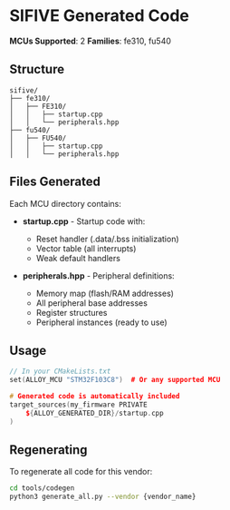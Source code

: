 # SIFIVE Generated Code

**MCUs Supported**: 2
**Families**: fe310, fu540

## Structure

```
sifive/
├── fe310/
│   ├── FE310/
│   │   ├── startup.cpp
│   │   └── peripherals.hpp
├── fu540/
│   ├── FU540/
│   │   ├── startup.cpp
│   │   └── peripherals.hpp
```

## Files Generated

Each MCU directory contains:

- **startup.cpp** - Startup code with:
  - Reset handler (.data/.bss initialization)
  - Vector table (all interrupts)
  - Weak default handlers

- **peripherals.hpp** - Peripheral definitions:
  - Memory map (flash/RAM addresses)
  - All peripheral base addresses
  - Register structures
  - Peripheral instances (ready to use)

## Usage

```cpp
// In your CMakeLists.txt
set(ALLOY_MCU "STM32F103C8")  # Or any supported MCU

# Generated code is automatically included
target_sources(my_firmware PRIVATE
    ${ALLOY_GENERATED_DIR}/startup.cpp
)
```

## Regenerating

To regenerate all code for this vendor:

```bash
cd tools/codegen
python3 generate_all.py --vendor {vendor_name}
```
